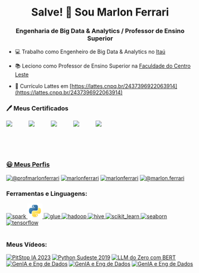 <h1 align="center">Salve! 👋 Sou Marlon Ferrari</h1>
<h3 align="center">Engenharia de Big Data & Analytics / Professor de Ensino Superior</h3>

- 💻 Trabalho como Engenheiro de Big Data & Analytics no [Itaú](https://github.com/itau)

- 📚 Leciono como Professor de Ensino Superior na [Faculdade do Centro Leste](https://www.ucl.br/curriculo-de-curso-da-ucl-e-destaque-internacional-2/)

- 📝 Currículo Lattes em [https://lattes.cnpq.br/2437396922063914](https://lattes.cnpq.br/2437396922063914)

### 🖊️ Meus Certificados

<a href="https://www.credly.com/earner/earned/badge/dee292c3-0d20-49b4-b9cb-4fc46052a346"><img src="https://images.credly.com/size/340x340/images/0a8e2321-c9a1-45b4-a61d-cae2636e9ea3/Adv_Data_Science_Specialization_-_Coursera.png" align="left" width="60px">
<a href="https://www.credly.com/earner/earned/badge/d4ba4058-0888-4dc5-9a86-b88dadc72751"><img src="https://images.credly.com/size/340x340/images/a8a0c0e1-8682-4f1e-9758-7453882f84cf/image.png" align="left" width="60px">
<a href="http://badges.com.br/share/b14da37bd137e29b69086974873372ed.php?a=5219"><img src="https://brasilopenbadge.com.br/badge/5219.png?nocache=425019052" align="left" width="60px">

<a href="https://brasilopenbadge.com.br/pages/badge/29d90995cfc8d592d405e5cdd4def289"><img src="https://brasilopenbadge.com.br/badge/3712.png?nocache=425604272" align="left" width="60px">

<a href="http://badges.com.br/share/67783422902209ccd95c2b6f1ce22dc3.php?a=3706"><img src="https://brasilopenbadge.com.br/badge/3706.png?nocache=426260122" align="left" width="60px">



<br>
<br>
<br>
<br>

#

### 😃 Meus Perfis
<p align="left">
<a href="https://www.youtube.com/@profmarlonferrari" target="blank"><img align="center" src="https://raw.githubusercontent.com/rahuldkjain/github-profile-readme-generator/master/src/images/icons/Social/youtube.svg" alt="@profmarlonferrari" height="40" width="20" /></a>  
<a href="https://linkedin.com/in/marlonferrari" target="blank"><img align="center" src="https://raw.githubusercontent.com/rahuldkjain/github-profile-readme-generator/master/src/images/icons/Social/linked-in-alt.svg" alt="marlonferrari" height="40" width="20" /></a>
<a href="https://kaggle.com/marlonferrari" target="blank"><img align="center" src="https://raw.githubusercontent.com/rahuldkjain/github-profile-readme-generator/master/src/images/icons/Social/kaggle.svg" alt="marlonferrari" height="30" width="20" /></a>
<a href="https://medium.com/@marlon.ferrari" target="blank"><img align="center" src="https://raw.githubusercontent.com/rahuldkjain/github-profile-readme-generator/master/src/images/icons/Social/medium.svg" alt="@marlon.ferrari" height="40" width="20" /></a>

</p>

<h3 align="left">Ferramentas e Linguagens:</h3>
<p align="left"> 
  <a href="https://spark.apache.org/" target="_blank" rel="noreferrer"> <img src="https://upload.wikimedia.org/wikipedia/commons/thumb/f/f3/Apache_Spark_logo.svg/2560px-Apache_Spark_logo.svg.png" alt="spark" width="50" height="30"/> </a> 
  <a href="https://www.python.org" target="_blank" rel="noreferrer"><img src="https://raw.githubusercontent.com/devicons/devicon/master/icons/python/python-original.svg" alt="python" width="40" height="40"/> </a> 
  <a href="https://aws.amazon.com/pt/glue/" target="_blank" rel="noreferrer">  <img src="https://symbols.getvecta.com/stencil_9/43_aws-glue.ef66031230.svg" alt="glue" width="30" height="30"/> </a> 
  <a href="https://hadoop.apache.org/" target="_blank" rel="noreferrer"> <img src="https://www.vectorlogo.zone/logos/apache_hadoop/apache_hadoop-icon.svg" alt="hadoop" width="30" height="30"/> </a> 
  <a href="https://hive.apache.org/" target="_blank" rel="noreferrer"> <img src="https://www.vectorlogo.zone/logos/apache_hive/apache_hive-icon.svg" alt="hive" width="30" height="30"/> </a> 
  <a href="https://scikit-learn.org/" target="_blank" rel="noreferrer"> <img src="https://upload.wikimedia.org/wikipedia/commons/0/05/Scikit_learn_logo_small.svg" alt="scikit_learn" width="30" height="30"/> </a> 
  <a href="https://seaborn.pydata.org/" target="_blank" rel="noreferrer"> <img src="https://seaborn.pydata.org/_images/logo-mark-lightbg.svg" alt="seaborn" width="30" height="30"/> </a> 
  <a href="https://www.tensorflow.org" target="_blank" rel="noreferrer"> <img src="https://www.vectorlogo.zone/logos/tensorflow/tensorflow-icon.svg" alt="tensorflow" width="30" height="30"/> </a> </p>
  
#

<h3 align="left">Meus Vídeos:</h3>

<!-- BEGIN YOUTUBE-CARDS -->
[![PitStop IA 2023](https://ytcards.demolab.com/?id=KA-xiCHUMnY)](https://www.youtube.com/watch?v=KA-xiCHUMnY)
[![Python Sudeste 2019](https://ytcards.demolab.com/?id=hNxEl7KKSMk)](https://www.youtube.com/watch?v=hNxEl7KKSMk)
[![LLM do Zero com BERT](https://ytcards.demolab.com/?id=LphBQB1amrw)](https://www.youtube.com/watch?v=LphBQB1amrw)
[![GenIA e Eng de Dados](https://ytcards.demolab.com/?id=-GHKhVgtwsA)](https://www.youtube.com/watch?v=-GHKhVgtwsA)
[![GenIA e Eng de Dados](https://ytcards.demolab.com/?id=Vkh2ay8hbbo)](https://www.youtube.com/watch?v=Vkh2ay8hbbo)
[![GenIA e Eng de Dados](https://ytcards.demolab.com/?id=e6hEyb7Pcig)](https://www.youtube.com/watch?v=e6hEyb7Pcig)
<!-- END YOUTUBE-CARDS -->
